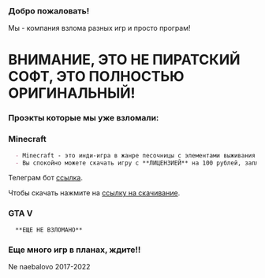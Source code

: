 ### Добро пожаловать!

Мы - компания взлома разных игр и просто програм!

# ВНИМАНИЕ, ЭТО НЕ ПИРАТСКИЙ СОФТ, ЭТО ПОЛНОСТЬЮ ОРИГИНАЛЬНЫЙ!

### Проэкты которые мы уже взломали:

### Minecraft

```markdown
  - Minecraft - это инди-игра в жанре песочницы с элементами выживания и открытым миром. По стилю, мир игры полностью состоит из блоков (ландшафт, предметы, мобы, игрок), и для текстурирования используются текстуры с низким разрешением.
  - Вы спокойно можете скачать игру с **ЛИЦЕНЗИЕЙ** на 100 рублей, заплатив нашему боту.
```

Телеграм бот [ссылка]().

Чтобы скачать нажмите на [ссылку на скачивание]().

### GTA V

```
  **ЕЩЕ НЕ ВЗЛОМАНО**
```

### Еще много игр в планах, ждите!!













Ne naebalovo 2017-2022
